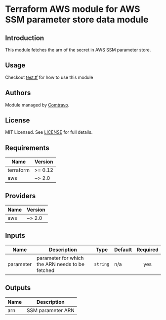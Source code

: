 # Terraform AWS module for AWS SSM parameter store data module

## Introduction

This module fetches the arn of the secret in AWS SSM parameter store.

## Usage  
Checkout [test.tf](./tests/test.tf) for how to use this module

## Authors

Module managed by [Comtravo](https://github.com/comtravo).

## License

MIT Licensed. See [LICENSE](LICENSE) for full details.

## Requirements

| Name | Version |
|------|---------|
| terraform | >= 0.12 |
| aws | ~> 2.0 |

## Providers

| Name | Version |
|------|---------|
| aws | ~> 2.0 |

## Inputs

| Name | Description | Type | Default | Required |
|------|-------------|------|---------|:--------:|
| parameter | parameter for which the ARN needs to be fetched | `string` | n/a | yes |

## Outputs

| Name | Description |
|------|-------------|
| arn | SSM parameter ARN |


